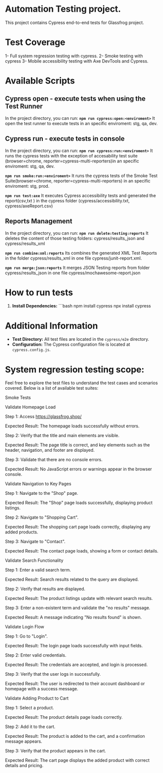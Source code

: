 # Automation Testing project. 
This project contains Cypress end-to-end tests for Glassfrog project.
 
# Test Coverage
 1- Full system regression testing with cypress.
 2- Smoke testing with cypress
 3- Mobile accessibility testing with Axe DevTools and Cypress.

# Available Scripts
  ## Cypress open - execute tests when using the Test Runner
  In the project directory, you can run:
  **`npm run cypress:open:<enviroment>`**
  It open the test runner to execute tests in an specific enviroment: stg, qa, dev. 

  ## Cypress run - execute tests in console
  In the project directory, you can run:
  **`npm run cypress:run:<enviroment>`**
  It runs the cypress tests with the exception of accesability test suite (browser=chrome, reporter=cypress-multi-reporters)in an specific enviroment: stg, qa, dev. 

  **`npm run smoke:run:<enviroment>`**
  It runs the cypress tests of the Smoke Test Suite(browser=chrome, reporter=cypress-multi-reporters) in an specific enviroment: stg, prod. 

  **`npm run test:axe`**
  It executes Cypress accessibility tests and generated the report(csv,txt ) in the cypress folder (cypress/accessibility.txt, cypress/axeReport.csv)

  ## Reports Management
In the project directory, you can run:
**`npm run delete:testing:reports`**
It deletes the content of those testing folders: cypress/results_json and cypress/results_xml
 
**`npm run combine:xml:reports`**
Its combines the generated XML Test Reports in the folder cypress/results_xml in one file cypress/junit-report.xml.

**`npm run merge:json:reports`**
It  merges JSON Testing reports from folder cypress/results_json in one file cypress/mochawesome-report.json


# How to run tests
  1. **Install Dependencies:**
    ```bash
    npm install cypress
    npx install cypress

# Additional Information
  - **Test Directory:** All test files are located in the `cypress/e2e` directory.
  - **Configuration:** The Cypress configuration file is located at `cypress.config.js`.

# System regression testing scope:
Feel free to explore the test files to understand the test cases and scenarios covered.
Below is a list of available test suites:

Smoke Tests

Validate Homepage Load

Step 1: Access https://glassfrog.shop/

Expected Result: The homepage loads successfully without errors.

Step 2: Verify that the title and main elements are visible.

Expected Result: The page title is correct, and key elements such as the header, navigation, and footer are displayed.

Step 3: Validate that there are no console errors.

Expected Result: No JavaScript errors or warnings appear in the browser console.

Validate Navigation to Key Pages

Step 1: Navigate to the "Shop" page.

Expected Result: The "Shop" page loads successfully, displaying product listings.

Step 2: Navigate to "Shopping Cart".

Expected Result: The shopping cart page loads correctly, displaying any added products.

Step 3: Navigate to "Contact".

Expected Result: The contact page loads, showing a form or contact details.

Validate Search Functionality

Step 1: Enter a valid search term.

Expected Result: Search results related to the query are displayed.

Step 2: Verify that results are displayed.

Expected Result: The product listings update with relevant search results.

Step 3: Enter a non-existent term and validate the "no results" message.

Expected Result: A message indicating "No results found" is shown.

Validate Login Flow

Step 1: Go to "Login".

Expected Result: The login page loads successfully with input fields.

Step 2: Enter valid credentials.

Expected Result: The credentials are accepted, and login is processed.

Step 3: Verify that the user logs in successfully.

Expected Result: The user is redirected to their account dashboard or homepage with a success message.

Validate Adding Product to Cart

Step 1: Select a product.

Expected Result: The product details page loads correctly.

Step 2: Add it to the cart.

Expected Result: The product is added to the cart, and a confirmation message appears.

Step 3: Verify that the product appears in the cart.

Expected Result: The cart page displays the added product with correct details and pricing.
